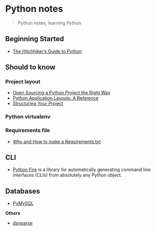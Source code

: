 # Python notes
> Python notes, learning Python

## Beginning Started

- [The Hitchhiker’s Guide to Python](https://docs.python-guide.org/)

## Should to know

### Project layout

- [Open Sourcing a Python Project the Right Way](https://www.jeffknupp.com/blog/2013/08/16/open-sourcing-a-python-project-the-right-way/)
- [Python Application Layouts: A Reference](https://realpython.com/python-application-layouts/)
- [Structuring Your Project](https://docs.python-guide.org/writing/structure/)

### Python virtualenv
### Requirements file

- [Why and How to make a Requirements.txt](https://blog.usejournal.com/why-and-how-to-make-a-requirements-txt-f329c685181e)

## CLI

- [Python Fire](https://github.com/google/python-fire) is a library for automatically generating command line interfaces (CLIs) from absolutely any Python object.

## Databases

- [PyMySQL](https://github.com/PyMySQL/PyMySQL)

**Others**

- [dsnparse](https://github.com/Jaymon/dsnparse)
